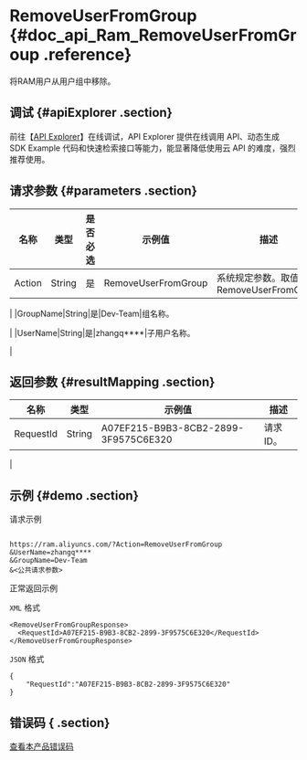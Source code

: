 # RemoveUserFromGroup {#doc_api_Ram_RemoveUserFromGroup .reference}

将RAM用户从用户组中移除。

## 调试 {#apiExplorer .section}

前往【[API Explorer](https://api.aliyun.com/#product=Ram&api=RemoveUserFromGroup)】在线调试，API Explorer 提供在线调用 API、动态生成 SDK Example 代码和快速检索接口等能力，能显著降低使用云 API 的难度，强烈推荐使用。

## 请求参数 {#parameters .section}

|名称|类型|是否必选|示例值|描述|
|--|--|----|---|--|
|Action|String|是|RemoveUserFromGroup|系统规定参数。取值：RemoveUserFromGroup

 |
|GroupName|String|是|Dev-Team|组名称。

 |
|UserName|String|是|zhangq\*\*\*\*|子用户名称。

 |

## 返回参数 {#resultMapping .section}

|名称|类型|示例值|描述|
|--|--|---|--|
|RequestId|String|A07EF215-B9B3-8CB2-2899-3F9575C6E320|请求ID。

 |

## 示例 {#demo .section}

请求示例

``` {#request_demo}

https://ram.aliyuncs.com/?Action=RemoveUserFromGroup
&UserName=zhangq****
&GroupName=Dev-Team
&<公共请求参数>

```

正常返回示例

`XML` 格式

``` {#xml_return_success_demo}
<RemoveUserFromGroupResponse>
  <RequestId>A07EF215-B9B3-8CB2-2899-3F9575C6E320</RequestId>
</RemoveUserFromGroupResponse>

```

`JSON` 格式

``` {#json_return_success_demo}
{
	"RequestId":"A07EF215-B9B3-8CB2-2899-3F9575C6E320"
}
```

## 错误码 { .section}

[查看本产品错误码](https://error-center.aliyun.com/status/product/Ram)

